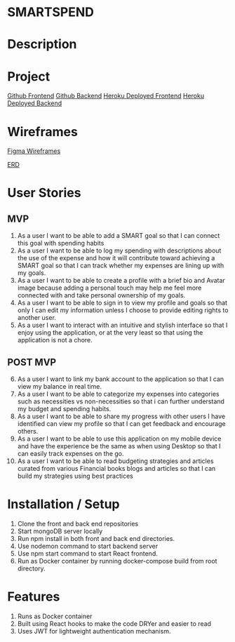 # SMARTSPEND

# Description

# Project
[Github Frontend](https://github.com/GDS83192/expense-tracker-front)
[Github Backend](https://github.com/GDS83192/expense-tracker-backend)
[Heroku Deployed Frontend]()
[Heroku Deployed Backend]()

# Wireframes 
[Figma Wireframes](https://www.figma.com/file/IkOyN7xkaZ5aVdH0Km2rLv/Project-4?node-id=0%3A1)

[ERD](https://docs.google.com/document/d/1-s-itEOSFzR0q66o8vIXPM59oYVDR525jGOl4-v_E8Q/edit)

# User Stories

## MVP

1. As a user I want to be able to add a SMART goal so that I can connect this goal with spending habits
2. As a user I want to be able to log my spending with descriptions about the use of the expense and how it will contribute toward achieving a SMART goal so that I can track whether my expenses are lining up with my goals.
3. As a user I want to be able to create a profile with a brief bio and Avatar image  because adding a personal touch may help me feel more connected with and take personal ownership of my goals.
4. As a user I want to be able to sign in to view my profile and goals so that only I can edit my information unless I choose to provide editing rights to another user.
5. As a user I want to interact with an intuitive and stylish interface so that I enjoy using the application,  or at the very least so that using the application is not a chore.
   

## POST MVP

6. As a user I want to link my bank account to the application so that I can view my balance in real time.
7. As a user I want to be able to categorize my expenses into categories such as necessities vs non-necessities so that i can further understand my budget and spending habits. 
8. As a user I want to be able to share my progress with other users I have identified can view my profile so that I can get feedback and encourage others.
9. As a user I want to be able to use this application on my mobile device and have the experience be the same as when using Desktop so that I can easily track expenses on the go.
10. As a user I want to be able to read budgeting strategies and articles curated from various Financial books blogs and articles so that I can build my strategies using best practices

# Installation / Setup
1. Clone the front and back end repositories
2. Start mongoDB server locally
3. Run npm install in both front and back end directories.
4. Use nodemon command to start backend server
5. Use npm start command to start React frontend.
6. Run as Docker container by running docker-compose build from root directory.

# Features
1. Runs as Docker container 
2. Built using React hooks to make the code DRYer and easier to read
3. Uses JWT for lightweight authentication mechanism.

